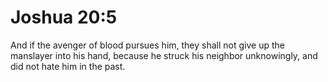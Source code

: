 # Joshua 20:5

And if the avenger of blood pursues him, they shall not give up the manslayer into his hand, because he struck his neighbor unknowingly, and did not hate him in the past.
